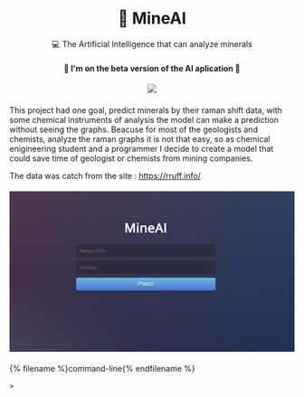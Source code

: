 <h1 align="center">
    <a>💎 MineAI</a>
</h1>
<p align="center">💻 The Artificial Intelligence that can analyze minerals </p>

<h4 align="center"> 
	🚧 I'm on the beta version of the AI aplication  🚧
	
</h4>
<h4 align="center"><img src="http://ForTheBadge.com/images/badges/made-with-python.svg"/> </h4>


<p>
	
This project had one goal, predict minerals by their raman shift data, with some chemical instruments of analysis the model can make a prediction without seeing
the graphs. Beacuse for most of the geologists and chemists, analyze the raman graphs it is not that easy, so as chemical enigineering student and a programmer I decide to create a model that could save time of geologist or chemists from mining companies. 


The data was catch from the site : https://rruff.info/

</p>
<h4 align="center"><img src="https://github.com/MarioChiaparini/ChemPy/blob/main/images/mineAIinterface.PNG"/> </h4>
<p> 
{% filename %}command-line{% endfilename %}

    >
</p>
